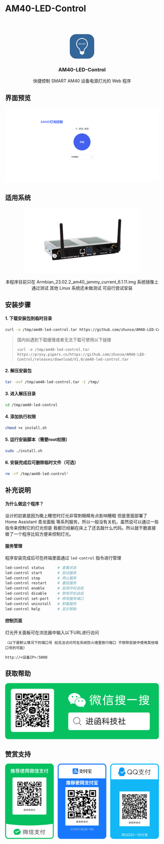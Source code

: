 # AM40-LED-Control
<br/>
<br/>
<p align="center">
    <img src="image/logo.png" alt="Logo" width="80" height="80">
</p>

<h3 align="center">AM40-LED-Control</h3>
<p align="center">
    快捷控制 SMART AM40 设备电源灯光的 Web 程序
</p>

## 界面预览

![](image/Demoa.png)

## 适用系统

<p align="center">
    <img src="image/am40.png" alt="Logo" width="380">
</p>

<p align="center">本程序目前只在 Armbian_23.02.2_am40_jammy_current_6.1.11.img 系统镜像上通过测试 其他 Linux 系统还未做测试 可自行尝试安装</p>

## 安装步骤

#### 1. 下载安装包到临时目录
```bash
curl -o /tmp/am40-led-control.tar https://github.com/zhunse/AM40-LED-Control/releases/download/V1.0/am40-led-control.tar
```
> 国内如遇到下载缓慢或者无法下载可使用以下链接
> ```
> curl -o /tmp/am40-led-control.tar https://proxy.pipers.cn/https://github.com/zhunse/AM40-LED-Control/releases/download/V1.0/am40-led-control.tar
> ```

#### 2. 解压安装包
```bash
tar -xvf /tmp/am40-led-control.tar -C /tmp/
```
#### 3. 进入解压目录
```bash
cd /tmp/am40-led-control
```

#### 4. 添加执行权限
```bash
chmod +x install.sh
```

#### 5. 运行安装脚本（需要root权限）
```bash
sudo ./install.sh
```
#### 6. 安装完成后可删除临时文件（可选）
```bash
rm -rf /tmp/am40-led-control*
```

## 补充说明

#### 为什么做这个程序？

设计的初衷是因为晚上睡觉时灯光非常刺眼睛有点影响睡眠 但是里面部署了 Home Assistant 青龙面板 等系列服务，所以一般没有关机，虽然说可以通过一些指令来控制它的灯光但是 我都已经躺在床上了还去敲什么代码。所以就干脆直接做了一个程序比较方便来控制灯光。

#### 服务管理

程序安装完成后可在终端里面通过 `led-control` 指令进行管理

```bash
led-control status      # 查看状态
led-control start       # 启动服务
led-control stop        # 停止服务
led-control restart     # 重启服务
led-control enable      # 启用开机自启
led-control disable     # 禁用开机自启
led-control set-port    # 修改服务端口
led-control uninstall   # 卸载服务
led-control help        # 显示帮助
```
#### 控制页面

灯光开关面板可在浏览器中输入以下URL进行访问

 `（以下是默认情况下的端口号 如无法访问可在系统防火墙里放行端口 不排除安装中使用其他端口号的可能）`

```url
http://<设备IP>:5000
```
## 获取帮助

![](image/wxz.png)

## 赞赏支持

![](image/pay.png)
